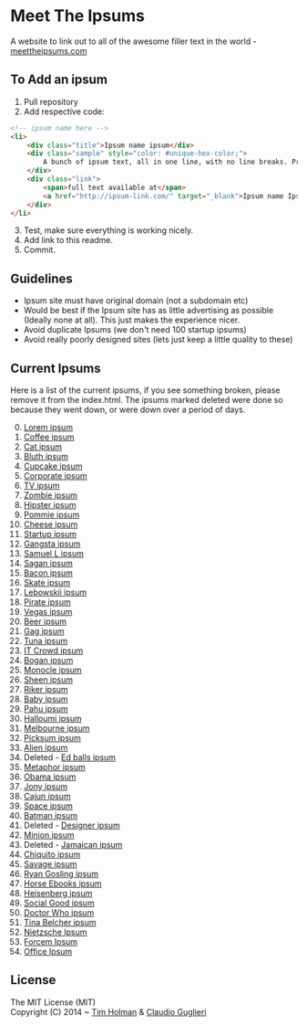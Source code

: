 Meet The Ipsums
=============

A website to link out to all of the awesome filler text in the world - [meettheipsums.com](http://meettheipsums.com)

## To Add an ipsum
1. Pull repository
2. Add respective code:

```html
<!-- ipsum name here -->
<li>
    <div class="title">Ipsum name ipsum</div>
    <div class="sample" style="color: #unique-hex-color;">
        A bunch of ipsum text, all in one line, with no line breaks. Probably enouch to fill a good sized screen.
    </div>
    <div class="link">
        <span>full text available at</span>
        <a href="http://ipsum-link.com/" target="_blank">Ipsum name Ipsum</a>
    </div>
</li>
```

3. Test, make sure everything is working nicely.
4. Add link to this readme.
5. Commit.

## Guidelines
- Ipsum site must have original domain (not a subdomain etc)
- Would be best if the Ipsum site has as little advertising as possible (Ideally none at all). This just makes the experience nicer.
- Avoid duplicate Ipsums (we don't need 100 startup ipsums)
- Avoid really poorly designed sites (lets just keep a little quality to these)

## Current Ipsums

Here is a list of the current ipsums, if you see something broken, please remove it from the index.html. The ipsums marked deleted were done so because they went down, or were down over a period of days.

0. [Lorem ipsum](http://www.lipsum.com/)
1. [Coffee ipsum](http://coffeeipsum.com/)
2. [Cat ipsum](http://www.catipsum.com/)
3. [Bluth ipsum](http://bluthipsum.com/)
4. [Cupcake ipsum](http://www.cupcakeipsum.com/)
5. [Corporate ipsum](http://www.cipsum.com/)
6. [TV ipsum](http://tvipsum.com/?paragraphs=5)
7. [Zombie ipsum](http://www.zombieipsum.com/)
8. [Hipster ipsum](http://hipsteripsum.me/?paras=4&type=hipster-centric)
9. [Pommie ipsum](http://www.pommyipsum.com/)
10. [Cheese ipsum](http://www.cheeseipsum.co.uk/)
11. [Startup ipsum](http://startupsum.com)
12. [Gangsta ipsum](http://lorizzle.nl/?feed=1)
13. [Samuel L ipsum](http://slipsum.com/)
14. [Sagan ipsum](http://saganipsum.com/)
15. [Bacon ipsum](http://baconipsum.com/?paras=5&type=all-meat)
16. [Skate ipsum](http://skateipsum.com/)
17. [Lebowskii ipsum](http://www.lebowskiipsum.com/)
18. [Pirate ipsum](http://pirateipsum.me/)
19. [Vegas ipsum](http://vegasipsum.com/)
20. [Beer ipsum](http://beeripsum.com/)
21. [Gag ipsum](http://gagipsum.com/)
22. [Tuna ipsum](http://tunaipsum.com/)
23. [IT Crowd ipsum](http://itcrowdipsum.com/)
24. [Bogan ipsum](http://www.boganipsum.com/)
25. [Monocle ipsum](http://www.monocleipsum.com/)
26. [Sheen ipsum](http://vaticanassass.in/)
27. [Riker ipsum](http://www.rikeripsum.com/)
28. [Baby ipsum](http://www.babyipsum.com/)
29. [Pahu ipsum](http://www.pahu.maori.nz/)
30. [Halloumi ipsum](http://halloumipsum.com/)
31. [Melbourne ipsum](http://www.melbourneipsum.com.au/)
32. [Picksum ipsum](http://www.picksumipsum.co.uk/)
33. [Alien ipsum](http://ancientalienipsum.com/)
34. Deleted - [Ed balls ipsum](http://edballsipsum.com/)
35. [Metaphor ipsum](http://metaphorpsum.com/)
36. [Obama ipsum](http://obamaipsum.com/)
37. [Jony ipsum](http://jonyipsum.com/)
38. [Cajun ipsum](http://cajunipsum.com/)
39. [Space ipsum](http://spaceipsum.com/)
40. [Batman ipsum](http://batman-ipsum.com/)
41. Deleted - [Designer ipsum](http://www.designeripsum.com/)
42. [Minion ipsum](http://www.minionsipsum.com/)
43. Deleted - [Jamaican ipsum](http://jamaicanipsum.com/)
44. [Chiquito ipsum](http://www.chiquitoipsum.com/)
45. [Savage ipsum](http://www.savageipsum.com/)
46. [Ryan Gosling ipsum](http://www.rygo-ipsum.com/)
47. [Horse Ebooks ipsum](http://horseebooksipsum.com/)
48. [Heisenberg ipsum](http://heisenbergipsum.com/)
49. [Social Good ipsum](http://socialgoodipsum.com/)
50. [Doctor Who ipsum](http://doctoripsum.com)
51. [Tina Belcher ipsum](http://tinaipsum.rocks/)
52. [Nietzsche Ipsum](http://nietzsche-ipsum.com/)
53. [Forcem Ipsum](http://forcemipsum.com/)
53. [Office Ipsum](http://officeipsum.com/)

## License

The MIT License (MIT)  
Copyright (C) 2014 ~ [Tim Holman](http://tholman.com) & [Claudio Guglieri](http://whydontwetry.com)
